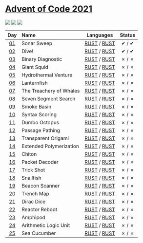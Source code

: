 [Advent of Code 2021](https://adventofcode.com/2021)
========================

![](https://img.shields.io/badge/day%20📅-24-blue) ![](https://img.shields.io/badge/stars%20⭐-5-yellow) ![](https://img.shields.io/badge/days%20completed-2-red)


| Day                                        | Name                                  | Languages                                       | Status   |
|:------------------------------------------:|:--------------------------------------|:-----------------------------------------------:|:--------:|
| [01](https://adventofcode.com/2021/day/1)  |  Sonar Sweep  | [RUST](day01/1/main.rs) / [RUST](day01/2/main.rs)   |   ✔ / ✔  |
| [02](https://adventofcode.com/2021/day/2)  |  Dive!  | [RUST](day02/1/main.rs) / [RUST](day02/2/main.rs)   |   ✔ / ✔  |
| [03](https://adventofcode.com/2021/day/3)  |  Binary Diagnostic  | [RUST](day03/1/main.rs) / [RUST](day03/2/main.rs)   |   ✗ / ✗  |
| [04](https://adventofcode.com/2021/day/4)  |  Giant Squid  | [RUST](day04/1/main.rs) / [RUST](day04/2/main.rs)   |   ✗ / ✗  |
| [05](https://adventofcode.com/2021/day/5)  |  Hydrothermal Venture  | [RUST](day05/1/main.rs) / [RUST](day05/2/main.rs)   |   ✗ / ✗  |
| [06](https://adventofcode.com/2021/day/6)  |  Lanternfish  | [RUST](day06/1/main.rs) / [RUST](day06/2/main.rs)   |   ✗ / ✗  |
| [07](https://adventofcode.com/2021/day/7)  |  The Treachery of Whales  | [RUST](day07/1/main.rs) / [RUST](day07/2/main.rs)   |   ✗ / ✗  |
| [08](https://adventofcode.com/2021/day/8)  |  Seven Segment Search  | [RUST](day08/1/main.rs) / [RUST](day08/2/main.rs)   |   ✗ / ✗  |
| [09](https://adventofcode.com/2021/day/9)  |  Smoke Basin  | [RUST](day09/1/main.rs) / [RUST](day09/2/main.rs)   |   ✗ / ✗  |
| [10](https://adventofcode.com/2021/day/10)  |  Syntax Scoring  | [RUST](day10/1/main.rs) / [RUST](day10/2/main.rs)   |   ✗ / ✗  |
| [11](https://adventofcode.com/2021/day/11)  |  Dumbo Octopus  | [RUST](day11/1/main.rs) / [RUST](day11/2/main.rs)   |   ✗ / ✗  |
| [12](https://adventofcode.com/2021/day/12)  |  Passage Pathing  | [RUST](day12/1/main.rs) / [RUST](day12/2/main.rs)   |   ✗ / ✗  |
| [13](https://adventofcode.com/2021/day/13)  |  Transparent Origami  | [RUST](day13/1/main.rs) / [RUST](day13/2/main.rs)   |   ✗ / ✗  |
| [14](https://adventofcode.com/2021/day/14)  |  Extended Polymerization  | [RUST](day14/1/main.rs) / [RUST](day14/2/main.rs)   |   ✗ / ✗  |
| [15](https://adventofcode.com/2021/day/15)  |  Chiton  | [RUST](day15/1/main.rs) / [RUST](day15/2/main.rs)   |   ✗ / ✗  |
| [16](https://adventofcode.com/2021/day/16)  |  Packet Decoder  | [RUST](day16/1/main.rs) / [RUST](day16/2/main.rs)   |   ✗ / ✗  |
| [17](https://adventofcode.com/2021/day/17)  |  Trick Shot  | [RUST](day17/1/main.rs) / [RUST](day17/2/main.rs)   |   ✗ / ✗  |
| [18](https://adventofcode.com/2021/day/18)  |  Snailfish  | [RUST](day18/1/main.rs) / [RUST](day18/2/main.rs)   |   ✗ / ✗  |
| [19](https://adventofcode.com/2021/day/19)  |  Beacon Scanner  | [RUST](day19/1/main.rs) / [RUST](day19/2/main.rs)   |   ✗ / ✗  |
| [20](https://adventofcode.com/2021/day/20)  |  Trench Map  | [RUST](day20/1/main.rs) / [RUST](day20/2/main.rs)   |   ✗ / ✗  |
| [21](https://adventofcode.com/2021/day/21)  |  Dirac Dice  | [RUST](day21/1/main.rs) / [RUST](day21/2/main.rs)   |   ✗ / ✗  |
| [22](https://adventofcode.com/2021/day/22)  |  Reactor Reboot  | [RUST](day22/1/main.rs) / [RUST](day22/2/main.rs)   |   ✗ / ✗  |
| [23](https://adventofcode.com/2021/day/23)  |  Amphipod  | [RUST](day23/1/main.rs) / [RUST](day23/2/main.rs)   |   ✗ / ✗  |
| [24](https://adventofcode.com/2021/day/24)  |  Arithmetic Logic Unit  | [RUST](day24/1/main.rs) / [RUST](day24/2/main.rs)   |   ✗ / ✗  |
| [25](https://adventofcode.com/2021/day/25)  |  Sea Cucumber  | [RUST](day25/1/main.rs) / [RUST](day25/2/main.rs)   |   ✗ / ✗  |